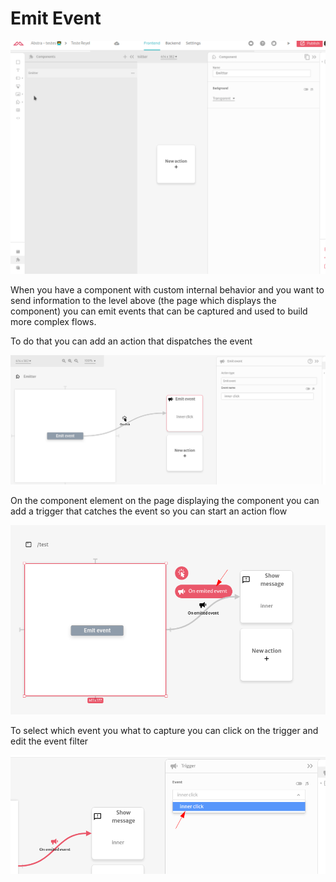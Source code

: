 # Emit Event

![](../../../.gitbook/assets/events.gif)

When you have a component with custom internal behavior and you want to send information to the level above (the page which displays the component) you can emit events that can be captured and used to build more complex flows.

To do that you can add an action that dispatches the event

![](<../../../.gitbook/assets/image (48) (1).png>)

On the component element on the page displaying the component you can add a trigger that catches the event so you can start an action flow

![](<../../../.gitbook/assets/image (47) (1).png>)

To select which event you what to capture you can click on the trigger and edit the event filter

![](<../../../.gitbook/assets/image (49) (1).png>)
